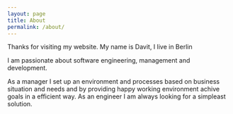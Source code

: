 ```yaml
---
layout: page
title: About
permalink: /about/
---
```


Thanks for visiting my website. My name is Davit, I live in Berlin 

I am passionate about software engineering, management and development.

As a manager I set up an environment and processes based on business situation and needs and by providing happy working environment achive goals in a efficient way.
As an engineer I am always looking for a simpleast solution.